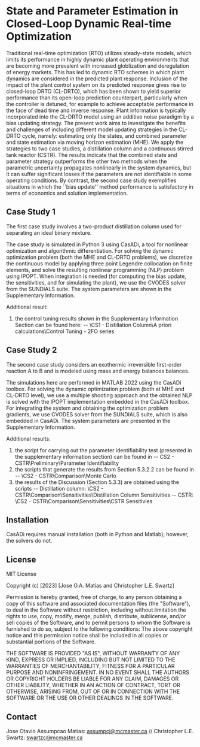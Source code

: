 # State and Parameter Estimation in Closed-Loop Dynamic Real-time Optimization

Traditional real-time optimization (RTO) utilizes steady-state models, which limits its performance in highly dynamic plant operating environments that are becoming more prevalent with increased globlization and deregulation of energy markets.  This has led to dynamic RTO schemes in which plant dynamics are considered in the predicted plant response.  Inclusion of the impact of the plant control system on its  predicted response gives rise to closed-loop DRTO (CL-DRTO), which has been shown to yield superior performance than its open-loop prediction counterpart, particularly when the controller is detuned, for example to achieve acceptable performance in the face of dead time and inverse response. Plant information is typically incorporated into the CL-DRTO model using an additive noise paradigm by a bias updating strategy. The present work aims to investigate the benefits and challenges of including different model updating strategies in the CL-DRTO cycle, namely: estimating only the states, and combined parameter and state estimation via moving horizon estimation (MHE). We apply the strategies to two case studies, a distillation column and a continuous stirred tank reactor (CSTR). The results indicate that the combined state and parameter strategy outperforms the other two methods when the parametric uncertainty propagates nonlinearly in the system dynamics, but it can suffer significant losses if the parameters are not identifiable in some operating conditions. By contrast, the second case study exemplifies situations in which the ``bias update'' method performance is satisfactory in terms of economics and solution implementation. 

## Case Study 1

The first case study involves a two-product distillation column used for separating an ideal binary mixture.

The case study is simulated in Python 3 using CasADi, a tool for nonlinear optimization and algorithmic differentiation. For solving the dynamic optimization problem (both the MHE and CL-DRTO problems), we discretize the continuous model by applying three point Legendre collocation on finite elements, and solve the resulting nonlinear programming (NLP) problem using IPOPT. When integration is needed (for computing the bias update, the sensitivities, and for simulating the plant), we use the CVODES solver from the SUNDIALS suite. The system parameters are shown in the Supplementary Information. 

Additional result:
1. the control tuning results shown in the Supplementary Information Section can be found here:
   -- \CS1 - Distillation Column\A priori calculations\Control Tuning - 2FO series

## Case Study 2

The second case study considers an exothermic irreversible first-order reaction A to B and is modeled using mass and energy balances balances.

The simulations here are performed in MATLAB 2022 using the CasADi toolbox. For solving the dynamic optimization problem (both at MHE and  CL-DRTO level), we use a multiple shooting approach and the obtained NLP is solved with the IPOPT implementation embedded in the CasADi toolbox. For integrating the system and obtaining the optimization problem gradients, we use CVODES solver from the SUNDIALS suite, which is also embedded in CasADi. The system parameters are presented in the Supplementary Information.

Additional results:
1. the script for carrying out the parameter identifiability test (presented in the supplementary information section) can be found in
   -- CS2 - CSTR\Preliminary\Parameter Identifiability
2. the scripts that generate the results from Section 5.3.2.2 can be found in
   -- \CS2 - CSTR\Comparison\Monte Carlo
3. the results of the Discussion (Section 5.3.3) are obtained using the scripts
   -- Distillation column: \CS2 - CSTR\Comparison\Sensitivities\Distillation Column Sensitivities
   -- CSTR: \CS2 - CSTR\Comparison\Sensitivities\CSTR Sensitivies 

## Installation
CasADi requires manual installation (both in Python and Matlab); however, the solvers do not. 

## License
MIT License

Copyright (c) [2023] [Jose O.A. Matias and Christopher L.E. Swartz]

Permission is hereby granted, free of charge, to any person obtaining a copy of this software and associated documentation files (the "Software"), to deal in the Software without restriction, including without limitation the rights to use, copy, modify, merge, publish, distribute, sublicense, and/or sell copies of the Software, and to permit persons to whom the Software is furnished to do so, subject to the following conditions: The above copyright notice and this permission notice shall be included in all copies or substantial portions of the Software.

THE SOFTWARE IS PROVIDED "AS IS", WITHOUT WARRANTY OF ANY KIND, EXPRESS OR IMPLIED, INCLUDING BUT NOT LIMITED TO THE WARRANTIES OF MERCHANTABILITY, FITNESS FOR A PARTICULAR PURPOSE AND NONINFRINGEMENT. IN NO EVENT SHALL THE AUTHORS OR COPYRIGHT HOLDERS BE LIABLE FOR ANY CLAIM, DAMAGES OR OTHER LIABILITY, WHETHER IN AN ACTION OF CONTRACT, TORT OR OTHERWISE, ARISING FROM, OUT OF OR IN CONNECTION WITH THE SOFTWARE OR THE USE OR OTHER DEALINGS IN THE SOFTWARE.

## Contact
Jose Otavio Assumpcao Matias: assumpcj@mcmaster.ca // Christopher L.E. Swartz: swartzc@mcmaster.ca

